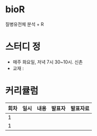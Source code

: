 # bioR
질병유전체 분석 + R


# 스터디 정
* 매주 화요일, 저녁 7시 30~10시. 신촌
* 교재 : 

# 커리큘럼

| 회차  | 일시      | 내용                |  발표자    |               발표자료             |
| ----- |:---------:| -------------------:|:----------:|:----------------------------------:|
| 1     |           |                     |            |                                    |
| 1     |           |                     |            |                                    |
